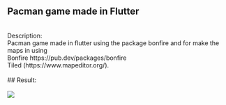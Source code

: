 ## Pacman game made in Flutter
<br>
Description:
<br>
Pacman game made in flutter using the package bonfire and for make the maps in using 
<br>
Bonfire https://pub.dev/packages/bonfire
<br>
Tiled (https://www.mapeditor.org/).
<br>
<br>
## Result:
<br>
<br>
<img src="https://user-images.githubusercontent.com/86019793/189377273-0f1f7564-e15f-4c48-9c57-afa761f4f6f5.gif" width="" height=""/>
<br>
